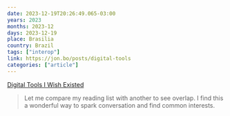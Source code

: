 ```yaml
---
date: 2023-12-19T20:26:49.065-03:00
years: 2023
months: 2023-12
days: 2023-12-19
place: Brasilia
country: Brazil
tags: ["interop"]
link: https://jon.bo/posts/digital-tools
categories: ["article"]
---
```

[Digital Tools I Wish Existed](https://jon.bo/posts/digital-tools)

> Let me compare my reading list with another to see overlap. I find this a wonderful way to spark conversation and find common interests.
